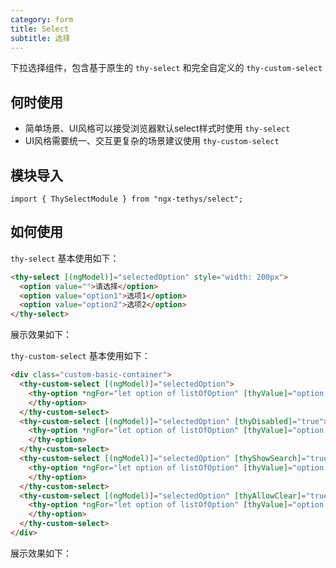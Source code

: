 ```yaml
---
category: form
title: Select
subtitle: 选择
---
```


<alert>下拉选择组件，包含基于原生的 `thy-select` 和完全自定义的 `thy-custom-select` </alert>

## 何时使用
- 简单场景、UI风格可以接受浏览器默认select样式时使用 `thy-select`
- UI风格需要统一、交互更复杂的场景建议使用 `thy-custom-select`

## 模块导入
```
import { ThySelectModule } from "ngx-tethys/select";
```

## 如何使用
`thy-select` 基本使用如下：

```html
<thy-select [(ngModel)]="selectedOption" style="width: 200px">
  <option value="">请选择</option>
  <option value="option1">选项1</option>
  <option value="option2">选项2</option>
</thy-select>
```

展示效果如下：
<example name="thy-select-basic-example" /> 


`thy-custom-select` 基本使用如下：

```html
<div class="custom-basic-container">
  <thy-custom-select [(ngModel)]="selectedOption">
    <thy-option *ngFor="let option of listOfOption" [thyValue]="option.value" [thyLabelText]="option.label">
    </thy-option>
  </thy-custom-select>
  <thy-custom-select [(ngModel)]="selectedOption" [thyDisabled]="true">
    <thy-option *ngFor="let option of listOfOption" [thyValue]="option.value" [thyLabelText]="option.label">
    </thy-option>
  </thy-custom-select>
  <thy-custom-select [(ngModel)]="selectedOption" [thyShowSearch]="true">
    <thy-option *ngFor="let option of listOfOption" [thyValue]="option.value" [thyLabelText]="option.label">
    </thy-option>
  </thy-custom-select>
  <thy-custom-select [(ngModel)]="selectedOption" [thyAllowClear]="true">
    <thy-option *ngFor="let option of listOfOption" [thyValue]="option.value" [thyLabelText]="option.label">
    </thy-option>
  </thy-custom-select>
</div>
```


展示效果如下：
<example name="thy-select-custom-basic-example" />

